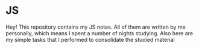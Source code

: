 # JS

Hey! This repository contains my JS notes. All of them are written by me personally, which means I spent a number of nights studying. Also here are my simple tasks that I performed to consolidate the studied material
